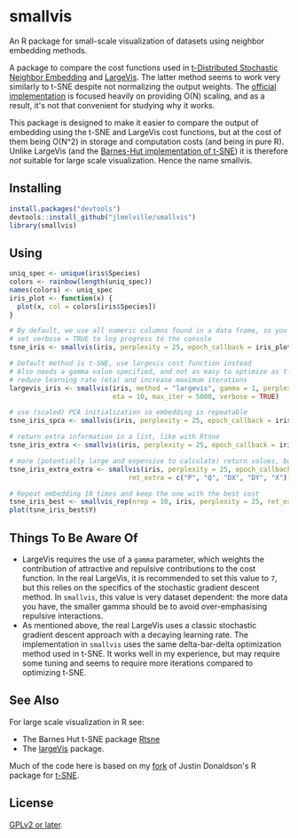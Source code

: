 # smallvis

An R package for small-scale visualization of datasets using neighbor embedding
methods.

A package to compare the cost functions used in [t-Distributed Stochastic Neighbor Embedding](https://lvdmaaten.github.io/tsne/) and 
[LargeVis](https://arxiv.org/abs/1602.00370). The latter method seems to work
very similarly to t-SNE despite not normalizing the output weights. The
[official implementation](https://github.com/lferry007/LargeVis) is focused 
heavily on providing O(N) scaling, and as a result, it's not that convenient for
studying why it works. 

This package is designed to make it easier to compare
the output of embedding using the t-SNE and LargeVis cost functions, but at the
cost of them being O(N^2) in storage and computation costs (and being in pure R).
Unlike LargeVis (and the 
[Barnes-Hut implementation of t-SNE](https://github.com/lvdmaaten/bhtsne)) it is
therefore *not* suitable for large scale visualization. Hence the name smallvis.

## Installing

```R
install.packages("devtools")
devtools::install_github("jlmelville/smallvis")
library(smallvis)
```

## Using

```R
uniq_spec <- unique(iris$Species)
colors <- rainbow(length(uniq_spec))
names(colors) <- uniq_spec
iris_plot <- function(x) {
  plot(x, col = colors[iris$Species])
}

# By default, we use all numeric columns found in a data frame, so you don't need to filter out factor or strings
# set verbose = TRUE to log progress to the console
tsne_iris <- smallvis(iris, perplexity = 25, epoch_callback = iris_plot, verbose = TRUE)

# Default method is t-SNE, use largevis cost function instead
# Also needs a gamma value specified, and not as easy to optimize as t-SNE:
# reduce learning rate (eta) and increase maximum iterations
largevis_iris <- smallvis(iris, method = "largevis", gamma = 1, perplexity = 25, epoch_callback = iris_plot, 
                          eta = 10, max_iter = 5000, verbose = TRUE)

# use (scaled) PCA initialization so embedding is repeatable
tsne_iris_spca <- smallvis(iris, perplexity = 25, epoch_callback = iris_plot, Y_init = "spca")

# return extra information in a list, like with Rtsne
tsne_iris_extra <- smallvis(iris, perplexity = 25, epoch_callback = iris_plot, ret_extra = TRUE)

# more (potentially large and expensive to calculate) return values, but you have to ask for them specifically
tsne_iris_extra_extra <- smallvis(iris, perplexity = 25, epoch_callback = iris_plot,
                              ret_extra = c("P", "Q", "DX", "DY", "X"))

# Repeat embedding 10 times and keep the one with the best cost
tsne_iris_best <- smallvis_rep(nrep = 10, iris, perplexity = 25, ret_extra = TRUE)
plot(tsne_iris_best$Y)
```

## Things To Be Aware Of

* LargeVis requires the use of a `gamma` parameter, which weights the contribution
of attractive and repulsive contributions to the cost function. In the real LargeVis,
it is recommended to set this value to `7`, but this relies on the specifics of
the stochastic gradient descent method. In `smallvis`, this value is very 
dataset dependent: the more data you have, the smaller gamma should be to avoid
over-emphasising repulsive interactions.
* As mentioned above, the real LargeVis uses a classic stochastic gradient 
descent approach with a decaying learning rate. The implementation in `smallvis`
uses the same delta-bar-delta optimization method used in t-SNE. It works well
in my experience, but may require some tuning and seems to require more 
iterations compared to optimizing t-SNE.

## See Also

For large scale visualization in R see:

* The Barnes Hut t-SNE package [Rtsne](https://cran.r-project.org/package=Rtsne)
* The [largeVis](https://cran.r-project.org/package=largeVis) package.

Much of the code here is based on my [fork](https://github.com/jlmelville/rtsne) 
of Justin Donaldson's R package for [t-SNE](https://cran.r-project.org/package=tsne).

## License

[GPLv2 or later](https://www.gnu.org/licenses/gpl-2.0.txt).
